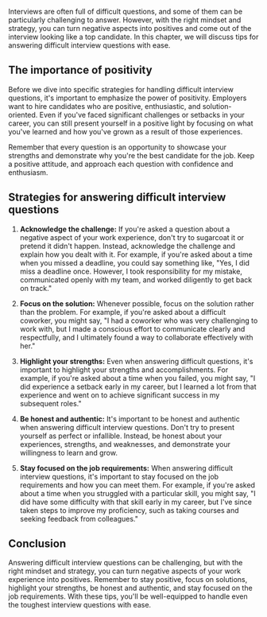 
Interviews are often full of difficult questions, and some of them can be particularly challenging to answer. However, with the right mindset and strategy, you can turn negative aspects into positives and come out of the interview looking like a top candidate. In this chapter, we will discuss tips for answering difficult interview questions with ease.

The importance of positivity
----------------------------

Before we dive into specific strategies for handling difficult interview questions, it's important to emphasize the power of positivity. Employers want to hire candidates who are positive, enthusiastic, and solution-oriented. Even if you've faced significant challenges or setbacks in your career, you can still present yourself in a positive light by focusing on what you've learned and how you've grown as a result of those experiences.

Remember that every question is an opportunity to showcase your strengths and demonstrate why you're the best candidate for the job. Keep a positive attitude, and approach each question with confidence and enthusiasm.

Strategies for answering difficult interview questions
------------------------------------------------------

1. **Acknowledge the challenge:** If you're asked a question about a negative aspect of your work experience, don't try to sugarcoat it or pretend it didn't happen. Instead, acknowledge the challenge and explain how you dealt with it. For example, if you're asked about a time when you missed a deadline, you could say something like, "Yes, I did miss a deadline once. However, I took responsibility for my mistake, communicated openly with my team, and worked diligently to get back on track."

2. **Focus on the solution:** Whenever possible, focus on the solution rather than the problem. For example, if you're asked about a difficult coworker, you might say, "I had a coworker who was very challenging to work with, but I made a conscious effort to communicate clearly and respectfully, and I ultimately found a way to collaborate effectively with her."

3. **Highlight your strengths:** Even when answering difficult questions, it's important to highlight your strengths and accomplishments. For example, if you're asked about a time when you failed, you might say, "I did experience a setback early in my career, but I learned a lot from that experience and went on to achieve significant success in my subsequent roles."

4. **Be honest and authentic:** It's important to be honest and authentic when answering difficult interview questions. Don't try to present yourself as perfect or infallible. Instead, be honest about your experiences, strengths, and weaknesses, and demonstrate your willingness to learn and grow.

5. **Stay focused on the job requirements:** When answering difficult interview questions, it's important to stay focused on the job requirements and how you can meet them. For example, if you're asked about a time when you struggled with a particular skill, you might say, "I did have some difficulty with that skill early in my career, but I've since taken steps to improve my proficiency, such as taking courses and seeking feedback from colleagues."

Conclusion
----------

Answering difficult interview questions can be challenging, but with the right mindset and strategy, you can turn negative aspects of your work experience into positives. Remember to stay positive, focus on solutions, highlight your strengths, be honest and authentic, and stay focused on the job requirements. With these tips, you'll be well-equipped to handle even the toughest interview questions with ease.
